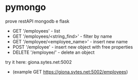 # pymongo
prove restAPI mongodb e flask

- GET '/employees' - list
- GET '/employees/<string_find>' - filter by name
- GET '/employee/<employee_name>' - insert new name
- POST '/employee' - insert new object with free properties
- DELETE '/employee/<oid>' - delete an object

try it here: giona.sytes.net:5002
- (example GET https://giona.sytes.net:5002/employees)
